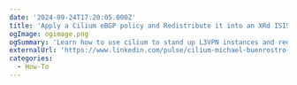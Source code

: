```yaml
---
date: '2024-09-24T17:20:05.000Z'
title: 'Apply a Cilium eBGP policy and Redistribute it into an XRd ISIS topology'
ogImage: ogimage.png
ogSummary: 'Learn how to use cilium to stand up L3VPN instances and redistribute Cilium Locators into a XRd ISIS network'
externalUrl: 'https://www.linkedin.com/pulse/cilium-michael-buenrostro-o1v6e/'
categories:
  - How-To
---
```

